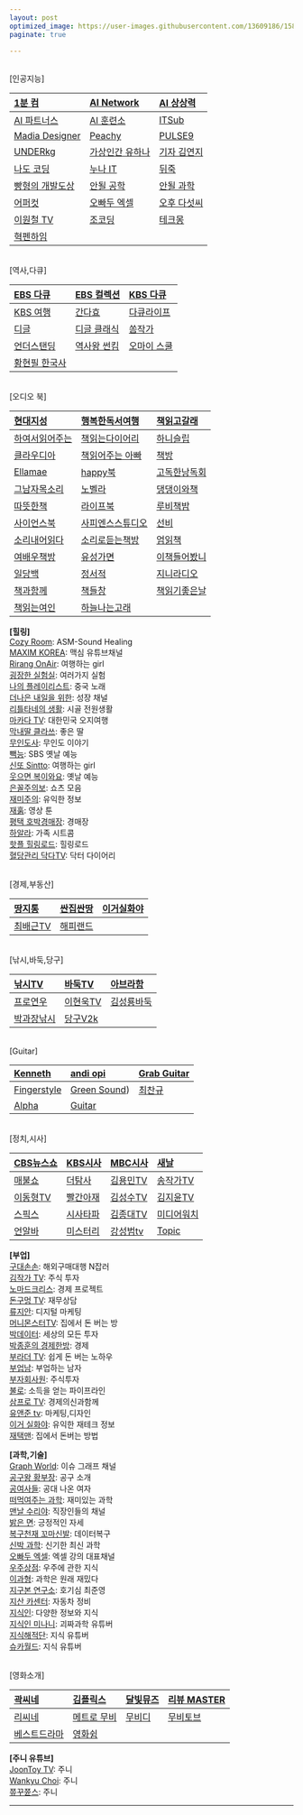 ```yaml
---
layout: post
optimized_image: https://user-images.githubusercontent.com/13609186/158834851-5c5d7736-001b-448d-8bb6-eb99f2f16233.jpg
paginate: true

---
```

<br>
[인공지능]

| [1분 컴](https://www.youtube.com/@user-ed1xt4uh7v) | [AI Network](https://www.youtube.com/@ainetwork_ai) | [AI 상상력](https://www.youtube.com/@captain_ai) |
| :--- | :--- | :--- |
| [AI 파트너스](https://www.youtube.com/@easyaitech) | [AI 훈련소](https://www.youtube.com/@AI.Drill_center) | [ITSub](https://www.youtube.com/@ITSUB) |
| [Madia Designer](https://www.youtube.com/@UXUIDesign) | [Peachy](https://www.youtube.com/@peachy2023) | [PULSE9](https://www.youtube.com/@PULSE9_Inc) |
| [UNDERkg](https://www.youtube.com/@Underkg) | [가상인간 유하나](https://www.youtube.com/@_virtualuhana8924) | [기자 김연지](https://www.youtube.com/@user-ux5ow6tn4d) |
| [나도 코딩](https://www.youtube.com/@nadocoding) | [누나 IT](https://www.youtube.com/@nnit) | [뒤죽](https://www.youtube.com/@backdie) |
| [빵형의 개발도상](https://www.youtube.com/@bbanghyong) | [안될 공학](https://www.youtube.com/@unrealtech) | [안될 과학](https://www.youtube.com/@Unrealscience) |
| [어퍼컷](https://www.youtube.com/@UPKTV) | [오빠두 엑셀](https://www.youtube.com/@Oppadu) | [오후 다섯씨](https://www.youtube.com/@mr.5pm) |
| [이원철 TV](https://www.youtube.com/@21c) | [조코딩](https://www.youtube.com/@jocoding) | [테크몽](https://www.youtube.com/@techmong) |
| [혁펜하임](https://www.youtube.com/@hyukppen) | []() | []() |

<br>
[역사,다큐]

| [EBS 다큐](https://www.youtube.com/@EBSDocumentary) | [EBS 컬렉션](https://www.youtube.com/@ebs.science) | [KBS 다큐](https://www.youtube.com/@KBSDocumentary) |
| :--- | :--- | :--- |
| [KBS 여행](https://www.youtube.com/@KBS_TRAVEL) | [간다효](https://www.youtube.com/@Official_gandahyo) | [다큐라이프](https://www.youtube.com/@braheartlife) |
| [디글](https://www.youtube.com/@Diggle) | [디글 클래식](https://www.youtube.com/@DiggleClassic) | [쏨작가](https://www.youtube.com/@ssom_ji_sa) |
| [언더스탠딩](https://www.youtube.com/@understanding.) | [역사왕 썬킴](https://www.youtube.com/@user-wr8ly2xv9l) | [오마이 스쿨](https://www.youtube.com/@0hmyschool) |
| [황현필 한국사](https://www.youtube.com/@hwang_history) | []() | []() |



<br>
[오디오 북]

| [현대지성](https://www.youtube.com/@hdjisung) | [행복한독서여행](https://www.youtube.com/@user-gp9pr5mq5d) | [책읽고갈래](https://www.youtube.com/@bookwith) |
| :--- | :--- | :--- |
| [하여서읽어주는](https://www.youtube.com/@HaYeoSeoReadingMom) | [책읽는다이어리](https://www.youtube.com/@diary-audiobook) | [하니슬립](https://www.youtube.com/@haneesleep) |
| [클라우디아](https://www.youtube.com/@user-Claudiabook) | [책읽어주는 아빠](https://www.youtube.com/@user-qg3pl3yt4l) | [책방](https://www.youtube.com/@user-lm6ju6pe1t) |
| [Ellamae](https://www.youtube.com/@ellamaeroos7404) | [happy북](https://www.youtube.com/@AUDIOBOOKhappyreader) | [고독한낭독회](https://www.youtube.com/@Godok_) |
| [그남자목소리](https://www.youtube.com/@malevoice) | [노벨라](https://www.youtube.com/@novella_22) | [댕댕이와책](https://www.youtube.com/@WriterKimaudiobook) |
| [따뜻한책](https://www.youtube.com/@booktea) | [라이프북](https://www.youtube.com/@user-nh2vx9bn2w) | [루비책밤](https://www.youtube.com/@Rubigarden) |
| [사이언스북](https://www.youtube.com/@ScienceBooks1) | [사피엔스스튜디오](https://www.youtube.com/@sapiens_studio) | [선비](https://www.youtube.com/@SunBee) |
| [소리내어읽다](https://www.youtube.com/@SODA-Reading-Voice-ASMR) | [소리로듣는책방](https://www.youtube.com/@soribook) | [엄읽책](https://www.youtube.com/@user-bs2kh5qr9n) |
| [여배우책방](https://www.youtube.com/@onewomansplay2270) | [유성가면](https://www.youtube.com/@pokitoki) | [이책들어봤니](https://www.youtube.com/@kimpim27) |
| [일당백](https://www.youtube.com/@1DANG100) | [정서적](https://www.youtube.com/@j-reading19) | [지니라디오](https://www.youtube.com/@genieaudiobooks) |
| [책과함께](https://www.youtube.com/@user-lm7dz1gl8v) | [책들창](https://www.youtube.com/@bookwindow) | [책읽기좋은날](https://www.youtube.com/@GoodayBook) |
| [책읽는여인](https://www.youtube.com/@user-fz7pk7xh2s) | [하늘나는고래](https://www.youtube.com/@flyingwhale_an_hee_ra) | []() |


**[힐링]**<br>
[Cozy Room](https://www.youtube.com/@CozyRoomASMR): ASM-Sound Healing<br>
[MAXIM KOREA](https://www.youtube.com/@maxim_korea): 맥심 유튜브채널<br>
[Rirang OnAir](https://www.youtube.com/@RirangOnAir): 여행하는 girl<br>
[굉장한 실험실](https://www.youtube.com/@madlabko): 여러가지 실험<br>
[나의 플레이리스트](https://www.youtube.com/@user-ky7xn1hf6h): 중국 노래<br>
[더나은 내일을 위한](https://www.youtube.com/@For.a.Better.Tomorrow): 성장 채널<br>
[리틀타네의 생활](https://www.youtube.com/@littletane): 시골 전원생활<br>
[마카다 TV](https://www.youtube.com/@go6992): 대한민국 오지여행<br>
[막내딸 클라쓰](https://www.youtube.com/@youngest-daughter): 좋은 딸<br>
[무인도사](https://www.youtube.com/@tmdcjf2388): 무인도 이야기<br>
[빽능](https://www.youtube.com/@BBACKENT): SBS 옛날 예능<br>
[신또 Sintto](https://www.youtube.com/@sintto): 여행하는 girl<br>
[웃으면 복이와요](https://www.youtube.com/@luckysmile365): 옛날 예능<br>
[은꼴주의보](https://www.youtube.com/@user-mm3sk8dt1g): 쇼츠 모음<br>
[재미주의](https://www.youtube.com/@jamjam0615): 유익한 정보<br>
[재훍](https://www.youtube.com/@jhvideotoon): 영상 툰<br>
[평택 호박경매장](https://www.youtube.com/@user-sf9fh3mq5p): 경매장<br>
[하알라](https://www.youtube.com/@user-zd8vk4gg4g): 가족 시트콤<br>
[핫플 힐링로드](https://www.youtube.com/@Hotple7): 힐링로드<br>
[혈당관리 닥다TV](https://www.youtube.com/@drdiaryTV): 닥터 다이어리<br>

<br>
[경제,부동산]

| [땅지통](https://www.youtube.com/@landtong22) | [싼집싼땅](https://www.youtube.com/@user-ep2lx4kh6k) | [이거실화야](https://www.youtube.com/@user-pl1ze2qy7l) |
| :--- | :--- | :--- |
| [최배근TV](https://www.youtube.com/@TV-ct8uh) | [해피랜드](https://www.youtube.com/@happy_land) | []() |

<br>
[낚시,바둑,당구]

| [낚시TV](https://www.youtube.com/@KoreaFishingChannel) | [바둑TV](https://www.youtube.com/@baduk_tv) | [아브라함](https://www.youtube.com/@kyong30000) |
| :--- | :--- | :--- |
| [프로연우](https://www.youtube.com/@proyeonwoo) | [이현욱TV](https://www.youtube.com/@leehyunwookTV) | [김성룡바둑](https://www.youtube.com/@user-hy7dg8ec1q) |
| [박과장낚시](https://www.youtube.com/@park_manager) | [당구V2k](https://www.youtube.com/@v2kBillards) | []() |

<br>
[Guitar]

| [Kenneth](https://www.youtube.com/@KennethAcoustic) | [andi opi](https://www.youtube.com/@andiopi) | [Grab Guitar](https://www.youtube.com/@GrabTheGT) |
| :--- | :--- | :--- |
| [Fingerstyle](https://www.youtube.com/@FingerstyleClub) | [Green Sound](https://www.youtube.com/@GreenSoundOfficial)) | [최찬규](https://www.youtube.com/@user-jj5td2pn2p) |
| [Alpha](https://www.youtube.com/@alphamusichadong191) | [Guitar](https://www.youtube.com/@LatestMusicGuitar) | []() |

<br>
[정치,시사]

| [CBS뉴스쇼](https://www.youtube.com/@cbsnewsshow) | [KBS시사](https://www.youtube.com/@KBS_1Radio) | [MBC시사](https://www.youtube.com/@mbcradio_sisa) | [새날](https://www.youtube.com/@saenal) |
| :--- | :--- | :--- | :--- |
| [매불쇼](https://www.youtube.com/@maebulshow) | [더탐사](https://www.youtube.com/@citizenpress_thetamsa) | [김용민TV](https://www.youtube.com/@kimyongminTV) | [송작가TV](https://www.youtube.com/@songjakgatv) |
| [이동형TV](https://www.youtube.com/@DHLeeTV) | [빨간아재](https://www.youtube.com/@RedAzae) | [김성수TV](https://www.youtube.com/@ssroad) | [김지윤TV](https://www.youtube.com/@Kjy_Play) |
| [스픽스](https://www.youtube.com/@SPEAKS_TV) | [시사타파](https://www.youtube.com/@sisatapanews) | [김종대TV](https://www.youtube.com/@kimjongdaetv) | [미디어워치](https://www.youtube.com/@mediawatchtv) |
| [언알바](https://www.youtube.com/@unalba) | [미스터리](https://www.youtube.com/@user-zl3qd3si2g) | [강성범tv](https://www.youtube.com/@kangsungbumTV) | [Topic](https://www.youtube.com/@topic2651) |


**[부업]**<br>
[구대손손](https://www.youtube.com/@user-wc4qi7kf3h): 해외구매대행 N잡러<br>
[김작가 TV](https://www.youtube.com/@lucky_tv): 주식 투자<br>
[노마드크리스](https://www.youtube.com/@nomadchris): 경제 프로젝트<br>
[돈구멍 TV](https://www.youtube.com/@TV-ft2ik): 재무상담<br>
[류지안](https://www.youtube.com/@jianryukr): 디지털 마케팅<br>
[머니몬스터TV](https://www.youtube.com/@money_Monster): 집에서 돈 버는 방<br>
[박데이터](https://www.youtube.com/@user-my1lg8hd9j): 세상의 모든 투자<br>
[박종훈의 경제한방](https://www.youtube.com/@e-hanbang): 경제<br>
[부라더 TV](https://www.youtube.com/@burother): 쉽게 돈 버는 노하우<br>
[부업남](https://www.youtube.com/@Bupnam): 부업하는 남자<br>
[부자회사원](https://www.youtube.com/@richworker100): 주식투자<br>
[불로](https://www.youtube.com/@boolloSodeuk): 소득을 얻는 파이프라인<br>
[삼프로 TV](https://www.youtube.com/@3protv): 경제의신과함께<br>
[유앤준 tv](https://www.youtube.com/@youandjun): 마케팅,디자인<br>
[이거 실화야](https://www.youtube.com/@user-pl1ze2qy7l): 유익한 재테크 정보<br>
[재택맨](https://www.youtube.com/@jaetaekman): 집에서 돈버는 방법<br>


**[과학,기술]**<br>
[Graph World](https://www.youtube.com/@graphworld-0): 이슈 그래프 채널<br>
[공구왕 황부장](https://www.youtube.com/@Hwangbujang): 공구 소개<br>
[공여사들](https://www.youtube.com/@gongysd): 공대 나온 여자<br>
[떠먹여주는 과학](https://www.youtube.com/@user-je5bg4zs9c): 재미있는 과학<br>
[맨날 수리야](https://www.youtube.com/@google_korea):  직장인들의 채널<br>
[밝은 면](https://www.youtube.com/@BrightSideKorea): 긍정적인 자세<br>
[복구천재 꼬마신발](https://www.youtube.com/@Little_Shoes): 데이터복구<br>
[신박 과학](https://www.youtube.com/@sinbakscience): 신기한 최신 과학<br>
[오빠두 엑셀](https://www.youtube.com/@Oppadu): 엑셀 강의 대표채널<br>
[우주상점](https://www.youtube.com/@Space_Store): 우주에 관한 지식<br>
[이과형](https://www.youtube.com/@scibrother): 과학은 원래 재밌다<br>
[지구본 연구소](https://www.youtube.com/@globelab): 호기심 최준영<br>
[지산 카센터](https://www.youtube.com/@jisancarcenter): 자동차 정비<br>
[지식인](https://www.youtube.com/@knowledgepeople): 다양한 정보와 지식<br>
[지식인 미나니](https://www.youtube.com/@iamminani): 괴짜과학 유튜버<br>
[지식해적단](https://www.youtube.com/@studio_pirates): 지식 유튜버<br>
[슈카월드](https://www.youtube.com/@syukaworld): 지식 유튜버<br>

<br>
[영화소개]

| [곽씨네](https://www.youtube.com/@kwakcine) | [김플릭스](https://www.youtube.com/@kimflix_) | [달빛뮤즈](https://www.youtube.com/@DALBITMUSE) | [리뷰 MASTER](https://www.youtube.com/@review.master) |
| :--- | :--- | :--- | :--- |
| [리씨네](https://www.youtube.com/@LEE_CINE) | [메트로 무비](https://www.youtube.com/@MetroMovie1) | [무비디](https://www.youtube.com/@Movie.D) | [무비토브](https://www.youtube.com/@MovieTov) |
| [베스트드라마](https://www.youtube.com/@bestdrama434) | [영화쉼](https://www.youtube.com/@movie_rest) | []() | []() |


**[주니 유튜브]**<br>
[JoonToy TV](https://www.youtube.com/@joontoytv3724): 주니<br>
[Wankyu Choi](https://www.youtube.com/@wankyuchoi597): 주니<br>
[쮸꾸쮼스](https://www.youtube.com/@user-kw9uy6ff8e): 주니<br>

---
